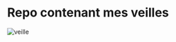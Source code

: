 # Repo contenant mes veilles



![veille](http://www.leportagesalarial.com/wp-content/uploads/2015/08/veille-web.jpg)
